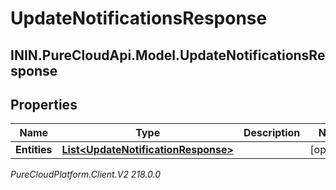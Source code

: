 # UpdateNotificationsResponse

## ININ.PureCloudApi.Model.UpdateNotificationsResponse

## Properties

|Name | Type | Description | Notes|
|------------ | ------------- | ------------- | -------------|
| **Entities** | [**List&lt;UpdateNotificationResponse&gt;**](UpdateNotificationResponse) |  | [optional] |



_PureCloudPlatform.Client.V2 218.0.0_
